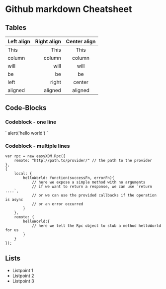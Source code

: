 Github markdown Cheatsheet
==========================

Tables
------

 Left align | Right align | Center align 
:-----------|------------:|:------------:
 This       |        This |     This     
 column     |      column |    column    
 will       |        will |     will     
 be         |          be |      be      
 left       |       right |    center    
 aligned    |     aligned |   aligned   

Code-Blocks
------------

### Codeblock - one line 
´
alert('hello world')
´

### Codeblock - multiple lines 

    var rpc = new easyXDM.Rpc({
        remote: "http://path.to/provider/" // the path to the provider
    }, 
    {
        local: {
            helloWorld: function(successFn, errorFn){
                // here we expose a simple method with no arguments
                // if we want to return a response, we can use `return ....`,
                // or we can use the provided callbacks if the operation is async
                // or an error occurred
            }
        },
        remote: {
            helloWorld:{
                // here we tell the Rpc object to stub a method helloWorld for us
            }
        }
    });


Lists
------

* Listpoint 1
* Listpoint 2
* Listpoint 3

